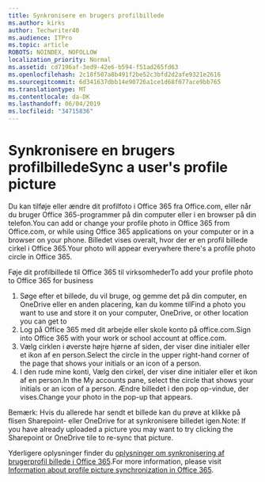 ```yaml
---
title: Synkronisere en brugers profilbillede
ms.author: kirks
author: Techwriter40
ms.audience: ITPro
ms.topic: article
ROBOTS: NOINDEX, NOFOLLOW
localization_priority: Normal
ms.assetid: cd7196af-3ed9-42e6-b594-f51ad265fd63
ms.openlocfilehash: 2c18f507a8b491f2be52c3bfd2d2afe9321e2616
ms.sourcegitcommit: 6d341637dbb14e90726a1ce1d68f077ace9bb765
ms.translationtype: MT
ms.contentlocale: da-DK
ms.lasthandoff: 06/04/2019
ms.locfileid: "34715836"
---
```

# <a name="sync-a-users-profile-picture"></a><span data-ttu-id="6ff11-102">Synkronisere en brugers profilbillede</span><span class="sxs-lookup"><span data-stu-id="6ff11-102">Sync a user's profile picture</span></span>

<p><span data-ttu-id="6ff11-103">Du kan tilføje eller ændre dit profilfoto i Office 365 fra Office.com, eller når du bruger Office 365-programmer på din computer eller i en browser på din telefon.</span><span class="sxs-lookup"><span data-stu-id="6ff11-103">You can add or change your profile photo in Office 365 from Office.com, or while using Office 365 applications on your computer or in a browser on your phone.</span></span> <span data-ttu-id="6ff11-104">Billedet vises overalt, hvor der er en profil billede cirkel i Office 365.</span><span class="sxs-lookup"><span data-stu-id="6ff11-104">Your photo will appear everywhere there's a profile photo circle in Office 365.</span></span></p> <p><span data-ttu-id="6ff11-105">Føje dit profilbillede til Office 365 til virksomheder</span><span class="sxs-lookup"><span data-stu-id="6ff11-105">To add your profile photo to Office 365 for business</span></span></p> <ol> <li><span data-ttu-id="6ff11-106">Søge efter et billede, du vil bruge, og gemme det på din computer, en OneDrive eller en anden placering, kan du komme til</span><span class="sxs-lookup"><span data-stu-id="6ff11-106">Find a photo you want to use and store it on your computer, OneDrive, or other location you can get to</span></span></li> <li><span data-ttu-id="6ff11-107">Log på Office 365 med dit arbejde eller skole konto på office.com.</span><span class="sxs-lookup"><span data-stu-id="6ff11-107">Sign into Office 365 with your work or school account at office.com.</span></span></li> <li><span data-ttu-id="6ff11-108">Vælg cirklen i øverste højre hjørne af siden, der viser dine initialer eller et ikon af en person.</span><span class="sxs-lookup"><span data-stu-id="6ff11-108">Select the circle in the upper right-hand corner of the page that shows your initials or an icon of a person.</span></span></li> <li><span data-ttu-id="6ff11-109">I den rude mine konti, Vælg den cirkel, der viser dine initialer eller et ikon af en person.</span><span class="sxs-lookup"><span data-stu-id="6ff11-109">In the My accounts pane, select the circle that shows your initials or an icon of a person.</span></span> <span data-ttu-id="6ff11-110">Ændre billedet i den pop op-vindue, der vises.</span><span class="sxs-lookup"><span data-stu-id="6ff11-110">Change your photo in the pop-up that appears.</span></span></li> </ol> <p><span data-ttu-id="6ff11-111">Bemærk: Hvis du allerede har sendt et billede kan du prøve at klikke på flisen Sharepoint- eller OneDrive for at synkronisere billedet igen.</span><span class="sxs-lookup"><span data-stu-id="6ff11-111">Note: If you have already uploaded a picture you may want to try clicking the Sharepoint or OneDrive tile to re-sync that picture.</span></span></p> <p><span data-ttu-id="6ff11-112">Yderligere oplysninger finder du <a href="https://support.office.com/en-us/article/information-about-profile-picture-synchronization-in-office-365-20594d76-d054-4af4-a660-401133e3d48a?ui=en-US&amp;rs=en-US&amp;ad=US">oplysninger om synkronisering af brugerprofil billede i Office 365</a>.</span><span class="sxs-lookup"><span data-stu-id="6ff11-112">For more information, please visit <a href="https://support.office.com/en-us/article/information-about-profile-picture-synchronization-in-office-365-20594d76-d054-4af4-a660-401133e3d48a?ui=en-US&amp;rs=en-US&amp;ad=US">Information about profile picture synchronization in Office 365</a>.</span></span></p>

